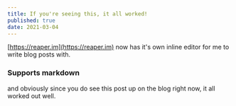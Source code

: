 ```yaml
---  
title: If you're seeing this, it all worked!  
published: true  
date: 2021-03-04  
---
```



[https://reaper.im](https://reaper.im) now has it's own inline editor for me to write blog posts with. 

### Supports markdown 
and obviously since you do see this post up on the blog right now, it all worked out well.
          